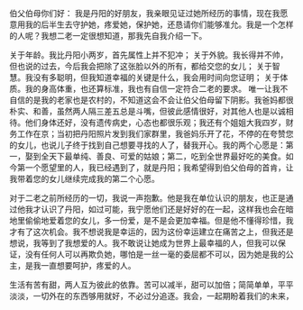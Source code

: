
伯父伯母你们好：
我是丹阳的好朋友，我亲眼见证过她所经历的事情，现在我愿意用我的后半生去守护她，疼爱她，保护她，还恳请你们能够准允。我是一个怎样的人呢？我想二老一定很想知道，那我先自我介绍一下。

关于年龄。我比丹阳小两岁，首先属性上并不犯冲；
关于外貌。我长得并不帅，但也说的过去，今后我会把除了这张脸以外的所有，都给交您的女儿；
关于智慧。我没有多聪明，但我知道幸福的关键是什么，我会用时间向您证明；
关于体质。我的身高体重，也还算标准，我也有自信一定符合二老的要求。
唯一让我不自信的是我的老家也是农村的，不知道这会不会让伯父伯母留下阴影。我爸妈都很朴实、和善，虽然两人隔三差五总是斗嘴，但彼此感情很好，对其他人也是以诚相待。他们身体还好，没有遗传病史，心态也都很乐观；我还有个姐姐大我四岁，财务工作在京；当初把丹阳照片发到我们家群里，我爸妈乐开了花，不停的在夸赞您的女儿，也说儿子终于找到自己想要寻找的人了，替我开心。我的两个心愿是：第一，娶到全天下最单纯、善良、可爱的姑娘；第二，吃到全世界最好吃的美食。如今第一个愿望里的人，我已经遇到了，就是丹阳；我希望得到伯父伯母的首肯，让我带着您的女儿继续完成我的第二个心愿。

对于二老之前所经历的一切，我说一声抱歉。他是我在单位认识的朋友，也正是通过他我才认识了丹阳，如过可能，我宁愿他们还是好好的在一起，这样我也会在暗地里偷偷地爱着您的女儿，多一份爱，是不是会更加幸福。但是他不懂得珍惜，我才有了这次机会。我不想说我是幸运的，因为这份幸运建立在痛苦之上，但我还是想说，我等到了我想爱的人。我不敢说让她成为世界上最幸福的人，但我可以保证，没有任何人可以再欺负她，哪怕是一丝一毫的委屈都不可以，因为她是我的公主，是我一直想要呵护，疼爱的人。

生活有苦有甜，两人互为彼此的依靠。苦可以减半，甜可以加倍；简简单单，平平淡淡，一切外在的东西够用就好，不必过分追逐。我会，一起期盼着我们的未来，
